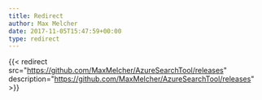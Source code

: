 ```yaml
---
title: Redirect
author: Max Melcher
date: 2017-11-05T15:47:59+00:00
type: redirect
---
```

{{< redirect src="https://github.com/MaxMelcher/AzureSearchTool/releases" description="https://github.com/MaxMelcher/AzureSearchTool/releases" >}}
